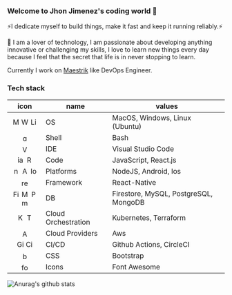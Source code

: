 ### Welcome to Jhon Jimenez's coding world 👋

⚡I dedicate myself to build things, make it fast and keep it running reliably.⚡

🤔 I am a lover of technology, I am passionate about developing anything innovative or challenging my skills, I love to learn new things every day because I feel that the secret that life is in never stopping to learn.

Currently I work on [Maestrik](https://github.com/Maestrik) like DevOps Engineer.

### Tech stack 


| icon | name | values |
| :--: | ---- | ------ |
|<img src='https://cdn.jsdelivr.net/npm/simple-icons@3.0.1/icons/apple.svg' alt='MacOs' height='16'>  <img src='https://cdn.jsdelivr.net/npm/simple-icons@3.0.1/icons/windows.svg' alt='Windows' height='16'>  <img src='https://cdn.jsdelivr.net/npm/simple-icons@3.0.1/icons/linux.svg' alt='Linux' height='16'>|OS|MacOS, Windows, Linux (Ubuntu)|
|<img src='https://cdn.jsdelivr.net/npm/simple-icons@3.0.1/icons/gnubash.svg' alt='gnu-bash' height='16'>|Shell|Bash|
|<img src='https://cdn.jsdelivr.net/npm/simple-icons@3.0.1/icons/visualstudiocode.svg' alt='VScode' height='16'>|IDE|Visual Studio Code|
|<img src='https://cdn.jsdelivr.net/npm/simple-icons@3.0.1/icons/javascript.svg' alt='javascript' height='16'>  <img src='https://cdn.jsdelivr.net/npm/simple-icons@3.0.1/icons/react.svg' alt='React.js' height='16'>|Code|JavaScript, React.js|
|<img src='https://cdn.jsdelivr.net/npm/simple-icons@3.0.1/icons/node-dot-js.svg' alt='nodejs' height='16'>  <img src='https://cdn.jsdelivr.net/npm/simple-icons@3.0.1/icons/android.svg' alt='Android' height='16'>  <img src='https://cdn.jsdelivr.net/npm/simple-icons@3.0.1/icons/ios.svg' alt='Ios' height='16'>|Platforms|NodeJS, Android, Ios|
|<img src='https://cdn.jsdelivr.net/npm/simple-icons@3.0.1/icons/react.svg' alt='react-native' height='16'>|Framework|React-Native|
|<img src='https://cdn.jsdelivr.net/npm/simple-icons@3.0.1/icons/firebase.svg' alt='Firebase Firestore' height='16'>  <img src='https://cdn.jsdelivr.net/npm/simple-icons@3.0.1/icons/mysql.svg' alt='MySQL' height='16'>  <img src='https://cdn.jsdelivr.net/npm/simple-icons@3.0.1/icons/postgresql.svg' alt='Postgresql' height='16'>  <img src='https://cdn.jsdelivr.net/npm/simple-icons@3.0.1/icons/mongodb.svg' alt='mongodb' height='16'>|DB|Firestore, MySQL, PostgreSQL, MongoDB|
|<img src='https://cdn.jsdelivr.net/npm/simple-icons@3.0.1/icons/kubernetes.svg' alt='Kubernetes' height='16'>  <img src='https://cdn.jsdelivr.net/npm/simple-icons@3.0.1/icons/terraform.svg' alt='Terraform' height='16'>|Cloud Orchestration|Kubernetes, Terraform|
|<img src='https://cdn.jsdelivr.net/npm/simple-icons@3.0.1/icons/amazonaws.svg' alt='Aws' height='16'>|Cloud Providers| Aws|
|<img src='https://cdn.jsdelivr.net/npm/simple-icons@3.0.1/icons/githubactions.svg' alt='Github Actions' height='16'>    <img src='https://cdn.jsdelivr.net/npm/simple-icons@3.0.1/icons/circleci.svg' alt='CircleCi' height='16'>|CI/CD| Github Actions, CircleCI|
|<img src='https://cdn.jsdelivr.net/npm/simple-icons@3.0.1/icons/bootstrap.svg' alt='bootstrap' height='16'>|CSS|Bootstrap|
|<img src='https://cdn.jsdelivr.net/npm/simple-icons@3.0.1/icons/fontawesome.svg' alt='fontaweseome' height='16'>|Icons|Font Awesome|


![Anurag's github stats](https://github-readme-stats.vercel.app/api?username=JhonJimenezCastro&count_private=trueo&show_icons=true)

